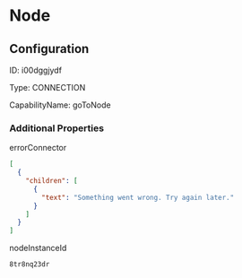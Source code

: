 # Node
## Configuration
ID:  i00dggjydf

Type: CONNECTION 

CapabilityName: goToNode






### Additional Properties
errorConnector
```json 
[
  {
    "children": [
      {
        "text": "Something went wrong. Try again later."
      }
    ]
  }
]
```


nodeInstanceId
```string 
8tr8nq23dr
```




